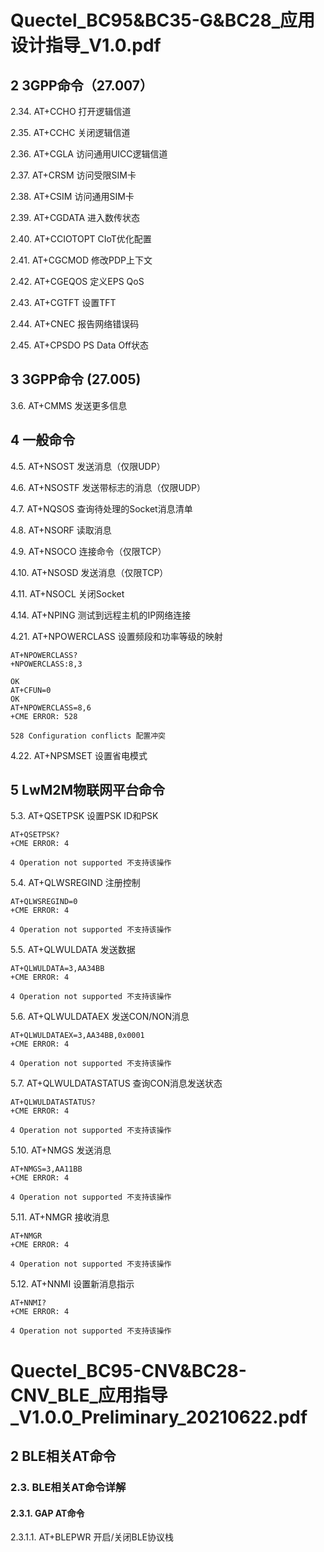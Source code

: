 # Quectel_BC95&BC35-G&BC28_应用设计指导_V1.0.pdf

## 2 3GPP命令（27.007）

2.34. AT+CCHO  打开逻辑信道

2.35. AT+CCHC  关闭逻辑信道

2.36. AT+CGLA  访问通用UICC逻辑信道

2.37. AT+CRSM  访问受限SIM卡

2.38. AT+CSIM  访问通用SIM卡

2.39. AT+CGDATA  进入数传状态

2.40. AT+CCIOTOPT  CIoT优化配置

2.41. AT+CGCMOD  修改PDP上下文

2.42. AT+CGEQOS  定义EPS QoS

2.43. AT+CGTFT  设置TFT

2.44. AT+CNEC  报告网络错误码

2.45. AT+CPSDO  PS Data Off状态

## 3 3GPP命令 (27.005) 

3.6. AT+CMMS  发送更多信息

## 4 一般命令 

4.5. AT+NSOST  发送消息（仅限UDP）

4.6. AT+NSOSTF  发送带标志的消息（仅限UDP）

4.7. AT+NQSOS  查询待处理的Socket消息清单

4.8. AT+NSORF  读取消息

4.9. AT+NSOCO  连接命令（仅限TCP）

4.10. AT+NSOSD  发送消息（仅限TCP）

4.11. AT+NSOCL  关闭Socket

4.14. AT+NPING  测试到远程主机的IP网络连接

4.21. AT+NPOWERCLASS  设置频段和功率等级的映射

```
AT+NPOWERCLASS? 
+NPOWERCLASS:8,3

OK
AT+CFUN=0
OK
AT+NPOWERCLASS=8,6
+CME ERROR: 528

528 Configuration conflicts 配置冲突 
```

4.22. AT+NPSMSET  设置省电模式

## 5 LwM2M物联网平台命令

5.3. AT+QSETPSK  设置PSK ID和PSK

```
AT+QSETPSK?
+CME ERROR: 4

4 Operation not supported 不支持该操作
```

5.4. AT+QLWSREGIND  注册控制

```
AT+QLWSREGIND=0 
+CME ERROR: 4

4 Operation not supported 不支持该操作
```

5.5. AT+QLWULDATA  发送数据

```
AT+QLWULDATA=3,AA34BB
+CME ERROR: 4

4 Operation not supported 不支持该操作
```

5.6. AT+QLWULDATAEX  发送CON/NON消息

```
AT+QLWULDATAEX=3,AA34BB,0x0001 
+CME ERROR: 4

4 Operation not supported 不支持该操作
```

5.7. AT+QLWULDATASTATUS  查询CON消息发送状态

```
AT+QLWULDATASTATUS? 
+CME ERROR: 4

4 Operation not supported 不支持该操作
```

5.10. AT+NMGS  发送消息

```
AT+NMGS=3,AA11BB 
+CME ERROR: 4

4 Operation not supported 不支持该操作
```

5.11. AT+NMGR  接收消息

```
AT+NMGR
+CME ERROR: 4

4 Operation not supported 不支持该操作
```

5.12. AT+NNMI  设置新消息指示

```
AT+NNMI?
+CME ERROR: 4

4 Operation not supported 不支持该操作
```

# Quectel_BC95-CNV&BC28-CNV_BLE_应用指导_V1.0.0_Preliminary_20210622.pdf

## 2 BLE相关AT命令 

### 2.3. BLE相关AT命令详解

#### 2.3.1. GAP AT命令

2.3.1.1. AT+BLEPWR  开启/关闭BLE协议栈
